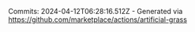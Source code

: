 Commits: 2024-04-12T06:28:16.512Z - Generated via https://github.com/marketplace/actions/artificial-grass
<br>
